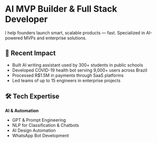 #  AI MVP Builder & Full Stack Developer

I help founders launch smart, scalable products — fast. Specialized in AI-powered MVPs and enterprise solutions.

## 🚀 Recent Impact

- Built AI writing assistant used by 300+ students in public schools
- Developed COVID-19 health bot serving 9,000+ users across Brazil
- Processed R$1.5M in payments through SaaS platforms
- Led teams of up to 15 engineers in enterprise projects

## 🛠️ Tech Expertise

**AI & Automation**
- GPT & Prompt Engineering
- NLP for Classification & Chatbots
- AI Design Automation
- WhatsApp Bot Development
